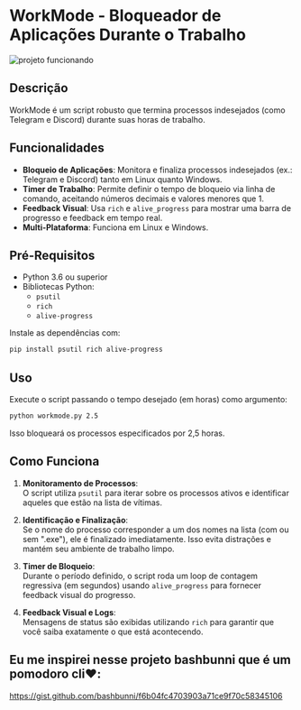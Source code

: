 # WorkMode - Bloqueador de Aplicações Durante o Trabalho

![projeto funcionando](work-mode.gif "workmode funcionando")

## Descrição
WorkMode é um script robusto que termina processos indesejados (como Telegram e Discord) durante suas horas de trabalho.

## Funcionalidades
- **Bloqueio de Aplicações**: Monitora e finaliza processos indesejados (ex.: Telegram e Discord) tanto em Linux quanto Windows.
- **Timer de Trabalho**: Permite definir o tempo de bloqueio via linha de comando, aceitando números decimais e valores menores que 1.
- **Feedback Visual**: Usa `rich` e `alive_progress` para mostrar uma barra de progresso e feedback em tempo real.
- **Multi-Plataforma**: Funciona em Linux e Windows.

## Pré-Requisitos
- Python 3.6 ou superior
- Bibliotecas Python:
  - `psutil`
  - `rich`
  - `alive-progress`

Instale as dependências com:
```bash
pip install psutil rich alive-progress
```

## Uso
Execute o script passando o tempo desejado (em horas) como argumento:
```bash
python workmode.py 2.5
```
Isso bloqueará os processos especificados por 2,5 horas.

## Como Funciona
1. **Monitoramento de Processos**:  
   O script utiliza `psutil` para iterar sobre os processos ativos e identificar aqueles que estão na lista de vítimas.

2. **Identificação e Finalização**:  
   Se o nome do processo corresponder a um dos nomes na lista (com ou sem ".exe"), ele é finalizado imediatamente. Isso evita distrações e mantém seu ambiente de trabalho limpo.

3. **Timer de Bloqueio**:  
   Durante o período definido, o script roda um loop de contagem regressiva (em segundos) usando `alive_progress` para fornecer feedback visual do progresso.

4. **Feedback Visual e Logs**:  
   Mensagens de status são exibidas utilizando `rich` para garantir que você saiba exatamente o que está acontecendo.


## Eu me inspirei nesse projeto bashbunni que é um pomodoro cli❤️:
https://gist.github.com/bashbunni/f6b04fc4703903a71ce9f70c58345106


